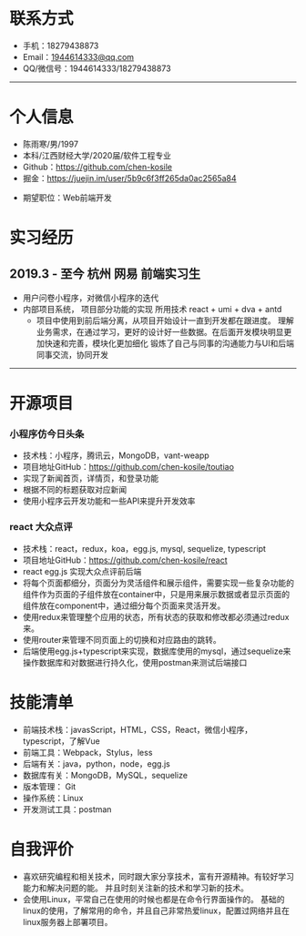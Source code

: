 # 联系方式

- 手机：18279438873
- Email：1944614333@qq.com
- QQ/微信号：1944614333/18279438873

---
# 个人信息

 - 陈雨寒/男/1997
 - 本科/江西财经大学/2020届/软件工程专业
 - Github：https://github.com/chen-kosile
 - 掘金：https://juejin.im/user/5b9c6f3ff265da0ac2565a84
 <!-- - Segmentfault：https://segmentfault.com/u/xiaoyu_5aed6d3891e86 -->
 <!-- - 个人网站（搭建中）：https://www.azuremicrocode.com -->
 - 期望职位：Web前端开发

# 实习经历

## 2019.3 - 至今 杭州 网易 前端实习生

<!-- - 机器学习平台部分功能实现，react + dva + antd -->
- 用户问卷小程序，对微信小程序的迭代
- 内部项目系统， 项目部分功能的实现 所用技术 react + umi + dva + antd
  - 项目中使用到前后端分离，从项目开始设计一直到开发都在跟进度。
    理解业务需求，在通过学习，更好的设计好一些数据。在后面开发模块明显更加快速和完善，模块化更加细化
    锻炼了自己与同事的沟通能力与UI和后端同事交流，协同开发
    <!-- 
        遇到的难点?
        开始的时候数据设计没有设计好，导致后面数据处理的时候比较麻烦
        在开始的对整个业务没有完全整理好导致，导致开发进度慢了点，不过在导师的指导下后面提升了很多
        在后面开发其他模块的时候明显快了很多，而且代码质量也提高了
     -->

---
# 开源项目
### 小程序仿今日头条
- 技术栈：小程序，腾讯云，MongoDB，vant-weapp
- 项目地址GitHub：https://github.com/chen-kosile/toutiao
- 实现了新闻首页，详情页，和登录功能
- 根据不同的标题获取对应新闻
- 使用小程序云开发功能和一些API来提升开发效率

### react 大众点评 
- 技术栈：react，redux，koa，egg.js, mysql, sequelize, typescript
- 项目地址GitHub：https://github.com/chen-kosile/react
- react egg.js 实现大众点评前后端
- 将每个页面都细分，页面分为灵活组件和展示组件，需要实现一些复杂功能的组件作为页面的子组件放在container中，只是用来展示数据或者显示页面的组件放在component中，通过细分每个页面来灵活开发。
- 使用redux来管理整个应用的状态，所有状态的获取和修改都必须通过redux来。
- 使用router来管理不同页面上的切换和对应路由的跳转。
- 后端使用egg.js+typescript来实现，数据库使用的mysql，通过sequelize来操作数据库和对数据进行持久化，使用postman来测试后端接口
<!-- 遇到的问题开始开发的时候设计路由没有使用withRouter，导致无法访问路由，自己通过查看文档和测试的方法发现因为组件不是在router中，所以需要使用withRouter -->

# 技能清单

- 前端技术栈：javasScript，HTML，CSS，React，微信小程序，typescript，了解Vue
- 前端工具：Webpack，Stylus，less
- 后端有关：java，python，node，egg.js
- 数据库有关：MongoDB，MySQL，sequelize
- 版本管理： Git
- 操作系统：Linux
- 开发测试工具：postman

# 自我评价

- 喜欢研究编程和相关技术，同时跟大家分享技术，富有开源精神。有较好学习能力和解决问题的能。
并且时刻关注新的技术和学习新的技术。
- 会使用Linux，平常自己在使用的时候也都是在命令行界面操作的。
基础的linux的使用，了解常用的命令，并且自己非常热爱linux，配置过网络并且在linux服务器上部署项目。